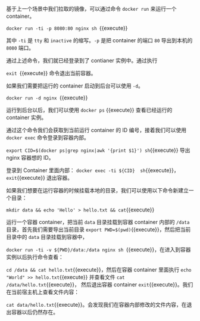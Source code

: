 基于上一个场景中我们拉取的镜像，可以通过命令 `docker run` 来运行一个 container。

`docker run -ti -p 8080:80 nginx sh `{{execute}}

其中 `-ti` 是 `tty` 和 `inactive` 的缩写。`-p` 是把 container 的端口 `80` 导出到本机的 `8080` 端口。

通过上述命令，我们就已经登录到了 contianer 实例中。通过执行

`exit `{{execute}} 命令退出当前容器。

如果我们需要把运行的 container 启动到后台可以使用 `-d`。

`docker run -d nginx `{{execute}}

运行到后台以后，我们可以使用 `docker ps` {{execute}} 查看已经运行的 container 实例。

通过这个命令我们会获取到当前运行 container 的 ID 编号，接着我们可以使用 `docker exec` 命令登录到容器内部。

`export CID=$(docker ps|grep nginx|awk '{print $1}') sh`{{execute}} 导出 nginx 容器想的 ID。

登录到 Container 里面内部：
`docker exec -ti ${CID}  sh`{{execute}}，`exit`{{execute}} 退出容器。



如果我们想要在运行容器的时候挂载本地的目录，我们可以使用以下命令新建立一个目录：

`mkdir data && echo 'Hello' > hello.txt && cat`{{execute}}  

运行一个容器 container，把当前 `data` 目录挂载到容器 container 内部的 `/data` 目录，首先我们需要导出当前目录 `export PWD=$(pwd)`{{execute}}，然后把当前目录中的 `data` 目录挂载到容器中，

`docker run -ti -v ${PWD}/data:/data nginx sh `{{execute}}，在进入到容器实例以后执行命令查看：

`cd /data && cat hello.txt`{{execute}}，然后在容器 container 里面执行 `echo "World" >> hello.txt`{{execute}} 并查看文件 `cat /data/hello.txt`{{execute}}， 然后退出容器 container `exit`{{execute}}。我们在当前宿主机上查看文件内容：

`cat data/hello.txt`{{execute}}。会发现我们在容器内部修改的文件内容，在退出容器以后仍然存在。









